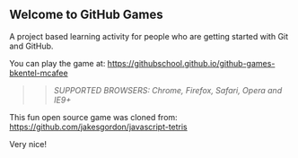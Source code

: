 ## Welcome to GitHub Games

A project based learning activity for people who are getting started with Git and GitHub.

You can play the game at: https://githubschool.github.io/github-games-bkentel-mcafee

>> _*SUPPORTED BROWSERS*: Chrome, Firefox, Safari, Opera and IE9+_

This fun open source game was cloned from: https://github.com/jakesgordon/javascript-tetris

Very nice!
